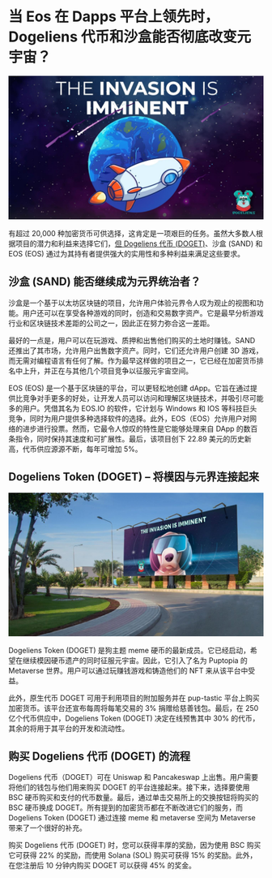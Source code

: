 # 当 Eos 在 Dapps 平台上领先时，Dogeliens 代币和沙盒能否彻底改变元宇宙？




![元宇宙](15.jpeg)



有超过 20,000 种加密货币可供选择，这肯定是一项艰巨的任务。虽然大多数人根据项目的潜力和利益来选择它们，[但 Dogeliens 代币 (DOGET)](http://dogeliens.io/)、沙盒 (SAND) 和 EOS (EOS) 通过为其持有者提供强大的实用性和多种利益来满足这些要求。



## 沙盒 (SAND) 能否继续成为元界统治者？

沙盒是一个基于以太坊区块链的项目，允许用户体验元界令人叹为观止的视图和功能。用户还可以在享受各种游戏的同时，创造和交易数字资产。它是最早分析游戏行业和区块链技术差距的公司之一，因此正在努力弥合这一差距。

最好的一点是，用户可以在玩游戏、质押和出售他们购买的土地时赚钱。SAND 还推出了其市场，允许用户出售数字资产。同时，它们还允许用户创建 3D 游戏，而无需对编程语言有任何了解。作为最早这样做的项目之一，它已经在加密货币排名中上升，并正在与其他几个项目竞争以征服元宇宙空间。

EOS (EOS) 是一个基于区块链的平台，可以更轻松地创建 dApp。它旨在通过提供比竞争对手更多的好处，让开发人员可以访问和理解区块链技术，并吸引尽可能多的用户。凭借其名为 EOS.IO 的软件，它计划与 Windows 和 IOS 等科技巨头竞争，同时为用户提供多种选择软件的选择。此外，EOS（EOS）允许用户对网络的进步进行投票。然而，它最令人惊叹的特性是它能够处理来自 DApp 的数百条指令，同时保持其速度和可扩展性。最后，该项目创下 22.89 美元的历史新高，代币供应源源不断，每年可增加 5%。



## Dogeliens Token (DOGET) – 将模因与元界连接起来

![img](16.jpeg)



Dogeliens Token (DOGET) 是狗主题 meme 硬币的最新成员。它已经启动，希望在继续模因硬币遗产的同时征服元宇宙。因此，它引入了名为 Puptopia 的 Metaverse 世界。用户可以通过玩赚钱游戏和铸造他们的 NFT 来从该平台中受益。

此外，原生代币 DOGET 可用于利用项目的附加服务并在 pup-tastic 平台上购买加密货币。该平台还宣布每周将每笔交易的 3% 捐赠给慈善钱包。最后，在 250 亿个代币供应中，Dogeliens Token (DOGET) 决定在线预售其中 30% 的代币，其余的将用于其平台的开发和流动性。



## 购买 Dogeliens 代币 (DOGET) 的流程

Dogeliens 代币（DOGET）可在 Uniswap 和 Pancakeswap 上出售。用户需要将他们的钱包与他们用来购买 DOGET 的平台连接起来。接下来，选择要使用 BSC 硬币购买和支付的代币数量。最后，通过单击交易所上的交换按钮将购买的 BSC 硬币换成 DOGET。所有提到的加密货币都在不断改进它们的服务，而 Dogeliens Token (DOGET) 通过连接 meme 和 metaverse 空间为 Metaverse 带来了一个很好的补充。

购买 Dogeliens 代币 (DOGET) 时，您可以获得丰厚的奖励，因为使用 BSC 购买它可获得 22% 的奖励，而使用 Solana (SOL) 购买可获得 15% 的奖励。此外，在您注册后 10 分钟内购买 DOGET 可以获得 45% 的奖金。
